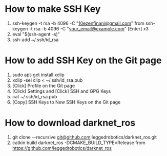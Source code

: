 # How to make SSH Key
1. ssh-keygen -t rsa -b 4096 -C "10ezenfinani@gmail.com"
from ssh-keygen -t rsa -b 4096 -C "your_email@example.com"
[Enter] x3
2. eval "$(ssh-agent -s)"
3. ssh-add ~/.ssh/id_rsa
# How to add SSH Key on the Git page
1. sudo apt-get install xclip
2. xclip -sel clip < ~/.ssh/id_rsa.pub
3. [Click] Profile on the Git page
4. [Click] Settings and [Click] SSH and GPG Keys
5. cat ~/.ssh/id_rsa.pub
6. [Copy] SSH Keys to New SSH Keys on the Git page
# How to download darknet_ros
1. git clone --recursive git@github.com:leggedrobotics/darknet_ros.git
2. catkin build darknet_ros -DCMAKE_BUILD_TYPE=Release
from https://github.com/leggedrobotics/darknet_ros
